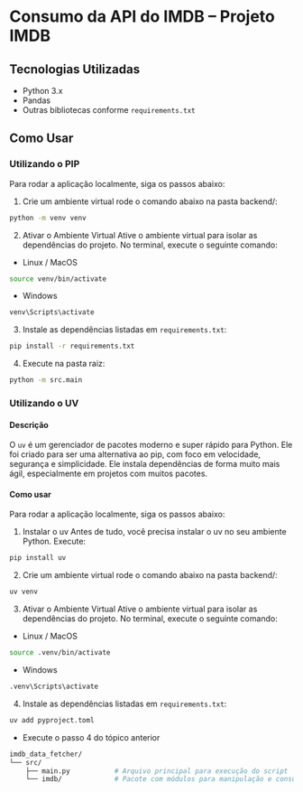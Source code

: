 # Consumo da API do IMDB – Projeto IMDB

## Tecnologias Utilizadas
- Python 3.x
- Pandas
- Outras bibliotecas conforme `requirements.txt`

## Como Usar

### Utilizando o PIP

Para rodar a aplicação localmente, siga os passos abaixo:

1. Crie um ambiente virtual
rode o comando abaixo na pasta backend/:
```bash
python -m venv venv
```

2. Ativar o Ambiente Virtual
Ative o ambiente virtual para isolar as dependências do projeto. No terminal, execute o seguinte comando:

- Linux / MacOS
```bash
source venv/bin/activate
```

- Windows
```bash
venv\Scripts\activate
```

3. Instale as dependências listadas em `requirements.txt`:
```bash
pip install -r requirements.txt
```

4. Execute na pasta raiz:
```bash
python -m src.main
```

### Utilizando o UV

#### Descrição 
O `uv` é um gerenciador de pacotes moderno e super rápido para Python. Ele foi criado para ser uma alternativa ao pip, com foco em velocidade, segurança e simplicidade. Ele instala dependências de forma muito mais ágil, especialmente em projetos com muitos pacotes.

#### Como usar
Para rodar a aplicação localmente, siga os passos abaixo:

1. Instalar o uv
Antes de tudo, você precisa instalar o uv no seu ambiente Python. Execute:
```bash
pip install uv
```

2. Crie um ambiente virtual
rode o comando abaixo na pasta backend/:
```bash
uv venv
```

3. Ativar o Ambiente Virtual
Ative o ambiente virtual para isolar as dependências do projeto. No terminal, execute o seguinte comando:

- Linux / MacOS
```bash
source .venv/bin/activate
```

- Windows
```bash
.venv\Scripts\activate
```

4. Instale as dependências listadas em `requirements.txt`:
```bash
uv add pyproject.toml 
```

- Execute o passo 4 do tópico anterior

```bash
imdb_data_fetcher/
└── src/
    ├── main.py           # Arquivo principal para execução do script
    └── imdb/             # Pacote com módulos para manipulação e consumo da API do IMDB
```